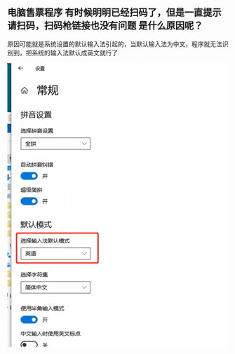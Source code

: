 ## 电脑售票程序 有时候明明已经扫码了，但是一直提示请扫码，扫码枪链接也没有问题 是什么原因呢？
原因可能就是系统设置的默认输入法引起的，当默认输入法为中文，程序就无法识别到，把系统的输入法默认成英文就行了

![1715916484115.png](./imgs/1715916484115.png)
